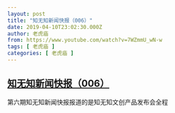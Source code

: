 ```yaml
---
layout: post
title: "知无知新闻快报（006）"
date: 2019-04-10T23:02:30.000Z
author: 老虎庙
from: https://www.youtube.com/watch?v=7WZmmU_wN-w
tags: [ 老虎庙 ]
categories: [ 老虎庙 ]
---
```

<!--1554937350000-->
[知无知新闻快报（006）](https://www.youtube.com/watch?v=7WZmmU_wN-w)
------

<div>
第六期知无知新闻快报报道的是知无知文创产品发布会全程
</div>
